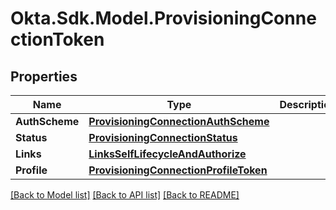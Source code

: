 # Okta.Sdk.Model.ProvisioningConnectionToken

## Properties

Name | Type | Description | Notes
------------ | ------------- | ------------- | -------------
**AuthScheme** | [**ProvisioningConnectionAuthScheme**](ProvisioningConnectionAuthScheme.md) |  | 
**Status** | [**ProvisioningConnectionStatus**](ProvisioningConnectionStatus.md) |  | 
**Links** | [**LinksSelfLifecycleAndAuthorize**](LinksSelfLifecycleAndAuthorize.md) |  | [optional] 
**Profile** | [**ProvisioningConnectionProfileToken**](ProvisioningConnectionProfileToken.md) |  | [optional] 

[[Back to Model list]](../README.md#documentation-for-models) [[Back to API list]](../README.md#documentation-for-api-endpoints) [[Back to README]](../README.md)

